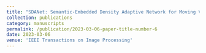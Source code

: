 ```yaml
---
title: "SDANet: Semantic-Embedded Density Adaptive Network for Moving Vehicle Detection in Satellite Videos"
collection: publications
category: manuscripts
permalink: /publication/2023-03-06-paper-title-number-6
date: 2023-03-06
venue: 'IEEE Transactions on Image Processing'
---
```

